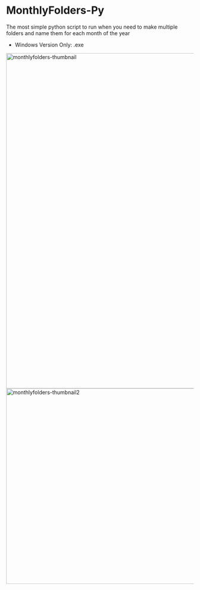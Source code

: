 # MonthlyFolders-Py
The most simple python script to run when you need to make multiple folders and name them for each month of the year 

- Windows Version Only: .exe
<img width="900" alt="monthlyfolders-thumbnail" src="https://github.com/edpdllrmrz/MonthlyFolders-Py/assets/157673773/a142f5e8-0728-472a-a64b-35ed56cf2d6b">

<img width="525" alt="monthlyfolders-thumbnail2" src="https://github.com/edpdllrmrz/MonthlyFolders-Py/assets/157673773/a5a88d26-d055-474e-a031-13c970c8b371">
